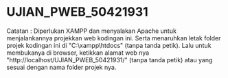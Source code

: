 # UJIAN_PWEB_50421931
Catatan : Diperlukan XAMPP dan menyalakan Apache untuk menjalankannya projekkan web kodingan ini. Serta menaruhkan letak folder projek kodingan ini di "C:\xampp\htdocs" (tanpa tanda petik). Lalu untuk membukanya di browser, ketikkan alamat web nya "http://localhost/UJIAN_PWEB_50421931/" (tanpa tanda petik) atau yang sesuai dengan nama folder projek nya.
